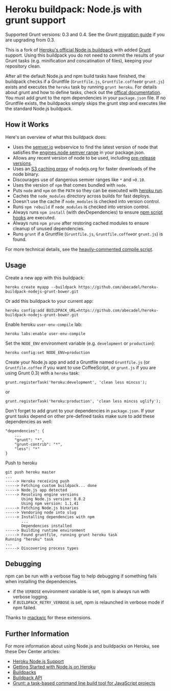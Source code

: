 Heroku buildpack: Node.js with grunt support
============================================

Supported Grunt versions: 0.3 and 0.4.
See the Grunt [migration guide](https://github.com/gruntjs/grunt/wiki/Upgrading-from-0.3-to-0.4) if you are upgrading from 0.3.

This is a fork of [Heroku's official Node.js buildpack](https://github.com/heroku/heroku-buildpack-nodejs) with added [Grunt](http://gruntjs.com/) support.
Using this buildpack you do not need to commit the results of your Grunt tasks (e.g. minification and concatination of files), keeping your repository clean.

After all the default Node.js and npm build tasks have finished, the buildpack checks if a Gruntfile (`Gruntfile.js`, `Gruntfile.coffee`or `grunt.js`) exists and executes the `heroku` task by running `grunt heroku`. For details about grunt and how to define tasks, check out the [offical documentation](http://gruntjs.com/getting-started). You must add grunt to the npm dependencies in your `package.json` file.
If no Gruntfile exists, the buildpacks simply skips the grunt step and executes like the standard Node.js buildpack.


How it Works
------------

Here's an overview of what this buildpack does:

- Uses the [semver.io](https://semver.io) webservice to find the latest version of node that satisfies the [engines.node semver range](https://npmjs.org/doc/json.html#engines) in your package.json.
- Allows any recent version of node to be used, including [pre-release versions](https://semver.io/node.json).
- Uses an [S3 caching proxy](https://github.com/heroku/s3pository#readme) of nodejs.org for faster downloads of the node binary.
- Discourages use of dangerous semver ranges like `*` and `>0.10`.
- Uses the version of `npm` that comes bundled with `node`.
- Puts `node` and `npm` on the `PATH` so they can be executed with [heroku run](https://devcenter.heroku.com/articles/one-off-dynos#an-example-one-off-dyno).
- Caches the `node_modules` directory across builds for fast deploys.
- Doesn't use the cache if `node_modules` is checked into version control.
- Runs `npm rebuild` if `node_modules` is checked into version control.
- Always runs `npm install` (with devDependencies) to ensure [npm script hooks](https://npmjs.org/doc/misc/npm-scripts.html) are executed.
- Always runs `npm prune` after restoring cached modules to ensure cleanup of unused dependencies.
- Runs `grunt` if a Gruntfile (`Gruntfile.js`, `Gruntfile.coffee`or `grunt.js`) is found.

For more technical details, see the [heavily-commented compile script](https://github.com/mbuchetics/heroku-buildpack-nodejs-grunt/blob/master/bin/compile).

Usage
-----

Create a new app with this buildpack:

    heroku create myapp --buildpack https://github.com/abecadel/heroku-buildpack-nodejs-grunt-bower.git

Or add this buildpack to your current app:

    heroku config:add BUILDPACK_URL=https://github.com/abecadel/heroku-buildpack-nodejs-grunt-bower.git
    
Enable heroku `user-env-compile` lab:
    
    heroku labs:enable user-env-compile

Set the `NODE_ENV` environment variable (e.g. `development` or `production`):

    heroku config:set NODE_ENV=production

Create your Node.js app and add a Gruntfile named  `Gruntfile.js` (or `Gruntfile.coffee` if you want to use CoffeeScript, or `grunt.js` if you are using Grunt 0.3) with a `heroku` task:

    grunt.registerTask('heroku:development', 'clean less mincss');
    
or

    grunt.registerTask('heroku:production', 'clean less mincss uglify');

Don't forget to add grunt to your dependencies in `package.json`. If your grunt tasks depend on other pre-defined tasks make sure to add these dependencies as well:

    "dependencies": {
        ...
        "grunt": "*",
        "grunt-contrib": "*",
        "less": "*"
    }

Push to heroku

    git push heroku master
    ...
    -----> Heroku receiving push
    -----> Fetching custom buildpack... done
    -----> Node.js app detected
    -----> Resolving engine versions
           Using Node.js version: 0.8.2
           Using npm version: 1.1.41
    -----> Fetching Node.js binaries
    -----> Vendoring node into slug
    -----> Installing dependencies with npm
           ...
           Dependencies installed
    -----> Building runtime environment
    -----> Found gruntfile, running grunt heroku task
    Running "heroku" task
    ...
    -----> Discovering process types

Debugging
---------

npm can be run with a verbose flag to help debugging if something fails when installing the dependencies. 

* if the `VERBOSE` environment variable is set, npm is always run with verbose logging.
* if `BUILDPACK_RETRY_VERBOSE` is set, npm is relaunched in verbose mode if npm failed.

Thanks to [mackwic](https://github.com/mackwic) for these extensions.

Further Information
-------------------

For more information about using Node.js and buildpacks on Heroku, see these Dev Center articles:

- [Heroku Node.js Support](https://devcenter.heroku.com/articles/nodejs-support)
- [Getting Started with Node.js on Heroku](https://devcenter.heroku.com/articles/nodejs)
- [Buildpacks](https://devcenter.heroku.com/articles/buildpacks)
- [Buildpack API](https://devcenter.heroku.com/articles/buildpack-api)
- [Grunt: a task-based command line build tool for JavaScript projects](http://gruntjs.com/)

